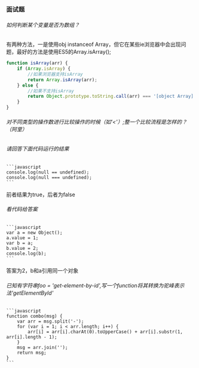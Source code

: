 ### 面试题
###### 如何判断某个变量是否为数组？

有两种方法，一是使用obj instanceof Array，但它在某些ie浏览器中会出现问题，最好的方法是使用ES5的Array.isArray();

```javascript
function isArray(arr) {
    if (Array.isArray) {
        //如果浏览器支持isArray
        return Array.isArray(arr);
    } else {
        //如果不支持isArray
        return Object.prototype.toString.call(arr) === '[object Array]';
    }
}
```
###### 对不同类型的操作数进行比较操作的时候（如'<'）;整一个比较流程是怎样的？（阿里）

###### 请回答下面代码运行的结果

    ```javascript
    console.log(null == undefined);
    console.log(null === undefined);
    ```
前者结果为true，后者为false

###### 看代码给答案

    ```javascript
    var a = new Object();
    a.value = 1;
    var b = a;
    b.value = 2;
    console.log(b);
    ```
答案为2，b和a引用同一个对象

###### 已知有字符串foo = 'get-element-by-id',写一个function将其转换为驼峰表示法'getElementById'

    ```javascript
    function combo(msg) {
        var arr = msg.split('-');
    	for (var i = 1; i < arr.length; i++) {
    		arr[i] = arr[i].charAt(0).toUpperCase() + arr[i].substr(1, arr[i].length - 1);
    	}
    	msg = arr.join('');
    	return msg;
    }
    ```